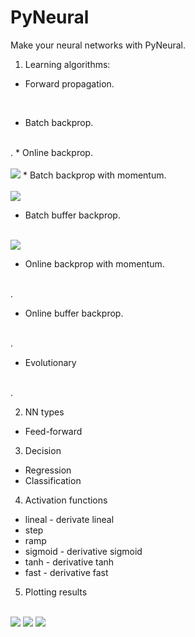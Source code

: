 # PyNeural
Make your neural networks with PyNeural.

1) Learning algorithms:

* Forward propagation.
</br>

* Batch backprop.
</br>
.
* Online backprop.
</br></br>
<img src="https://i.gyazo.com/0dc5276679f8378e23550cef128328bd.png"/>
* Batch backprop with momentum.
</br></br>
<img src="https://i.gyazo.com/537bf67cb87f40b0323545deaabf244d.png"/>

* Batch buffer backprop.
</br></br>
<img src="https://i.gyazo.com/8066b3801568a81e002cd28f77f3d387.png"/>

* Online backprop with momentum.
</br>
.

* Online buffer backprop.
</br>
.

* Evolutionary
</br>
.

2) NN types
* Feed-forward

3) Decision
* Regression
* Classification

4) Activation functions
* lineal  - derivate lineal
* step
* ramp
* sigmoid - derivative sigmoid
* tanh    - derivative tanh
* fast    - derivative fast

5) Plotting results
</br>
<img src="https://i.gyazo.com/1a1c9c2c9355fdc32779076d92c8f606.png"/>
<img src="https://i.gyazo.com/cfd551b15720ccb1837b3f5e3b2c3f0b.png"/>
<img src="https://i.gyazo.com/781e5e6d6a8dfb50adab6cb4e566ab35.png"/>
